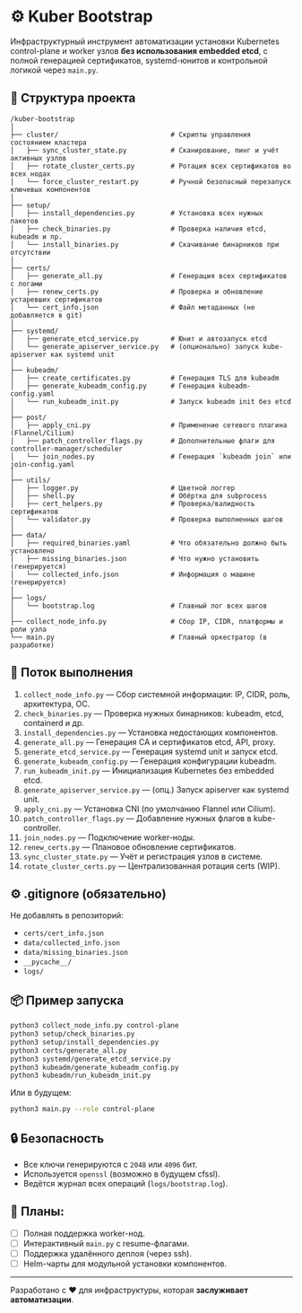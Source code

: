 
# ⚙️ Kuber Bootstrap

Инфраструктурный инструмент автоматизации установки Kubernetes control-plane и worker узлов **без использования embedded etcd**, с полной генерацией сертификатов, systemd-юнитов и контрольной логикой через `main.py`.

## 📁 Структура проекта

```
/kuber-bootstrap
│
├── cluster/                            # Скрипты управления состоянием кластера
│   ├── sync_cluster_state.py           # Сканирование, пинг и учёт активных узлов
│   ├── rotate_cluster_certs.py         # Ротация всех сертификатов во всех нодах
│   └── force_cluster_restart.py        # Ручной безопасный перезапуск ключевых компонентов
│
├── setup/
│   ├── install_dependencies.py         # Установка всех нужных пакетов
│   ├── check_binaries.py               # Проверка наличия etcd, kubeadm и пр.
│   └── install_binaries.py             # Скачивание бинарников при отсутствии
│
├── certs/
│   ├── generate_all.py                 # Генерация всех сертификатов с логами
│   ├── renew_certs.py                  # Проверка и обновление устаревших сертификатов
│   └── cert_info.json                  # Файл метаданных (не добавляется в git)
│
├── systemd/
│   ├── generate_etcd_service.py        # Юнит и автозапуск etcd
│   └── generate_apiserver_service.py   # (опционально) запуск kube-apiserver как systemd unit
│
├── kubeadm/
│   ├── create_certificates.py          # Генерация TLS для kubeadm
│   ├── generate_kubeadm_config.py      # Генерация kubeadm-config.yaml
│   └── run_kubeadm_init.py             # Запуск kubeadm init без etcd
│
├── post/
│   ├── apply_cni.py                    # Применение сетевого плагина (Flannel/Cilium)
│   ├── patch_controller_flags.py       # Дополнительные флаги для controller-manager/scheduler
│   └── join_nodes.py                   # Генерация `kubeadm join` или join-config.yaml
│
├── utils/
│   ├── logger.py                       # Цветной логгер
│   ├── shell.py                        # Обёртка для subprocess
│   ├── cert_helpers.py                 # Проверка/валидность сертификатов
│   └── validator.py                    # Проверка выполненных шагов
│
├── data/
│   ├── required_binaries.yaml          # Что обязательно должно быть установлено
│   ├── missing_binaries.json           # Что нужно установить (генерируется)
│   └── collected_info.json             # Информация о машине (генерируется)
│
├── logs/
│   └── bootstrap.log                   # Главный лог всех шагов
│
├── collect_node_info.py                # Сбор IP, CIDR, платформы и роли узла
└── main.py                             # Главный оркестратор (в разработке)
```

## 🚀 Поток выполнения

1. `collect_node_info.py` — Сбор системной информации: IP, CIDR, роль, архитектура, ОС.
2. `check_binaries.py` — Проверка нужных бинарников: kubeadm, etcd, containerd и др.
3. `install_dependencies.py` — Установка недостающих компонентов.
4. `generate_all.py` — Генерация CA и сертификатов etcd, API, proxy.
5. `generate_etcd_service.py` — Генерация systemd unit и запуск etcd.
6. `generate_kubeadm_config.py` — Генерация конфигурации kubeadm.
7. `run_kubeadm_init.py` — Инициализация Kubernetes без embedded etcd.
8. `generate_apiserver_service.py` — (опц.) Запуск apiserver как systemd unit.
9. `apply_cni.py` — Установка CNI (по умолчанию Flannel или Cilium).
10. `patch_controller_flags.py` — Добавление нужных флагов в kube-controller.
11. `join_nodes.py` — Подключение worker-ноды.
12. `renew_certs.py` — Плановое обновление сертификатов.
13. `sync_cluster_state.py` — Учёт и регистрация узлов в системе.
14. `rotate_cluster_certs.py` — Централизованная ротация certs (WIP).

## ⚙️ .gitignore (обязательно)

Не добавлять в репозиторий:
- `certs/cert_info.json`
- `data/collected_info.json`
- `data/missing_binaries.json`
- `__pycache__/`
- `logs/`

## 📦 Пример запуска

```bash
python3 collect_node_info.py control-plane
python3 setup/check_binaries.py
python3 setup/install_dependencies.py
python3 certs/generate_all.py
python3 systemd/generate_etcd_service.py
python3 kubeadm/generate_kubeadm_config.py
python3 kubeadm/run_kubeadm_init.py
```

Или в будущем:
```bash
python3 main.py --role control-plane
```

## 🔒 Безопасность

- Все ключи генерируются с `2048` или `4096` бит.
- Используется `openssl` (возможно в будущем cfssl).
- Ведётся журнал всех операций (`logs/bootstrap.log`).

## 📍 Планы:
- [ ] Полная поддержка worker-нод.
- [ ] Интерактивный `main.py` с resume-флагами.
- [ ] Поддержка удалённого деплоя (через ssh).
- [ ] Helm-чарты для модульной установки компонентов.

---

Разработано с ❤️ для инфраструктуры, которая **заслуживает автоматизации**.

